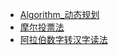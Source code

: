 * [Algorithm_动态规划](./Content/Article/计算机基础/算法/Algorithm_动态规划.md)
* [摩尔投票法](./Content/Article/计算机基础/算法/摩尔投票法.md)
* [阿拉伯数字转汉字读法](./Content/Article/计算机基础/算法/阿拉伯数字转汉字读法.md)